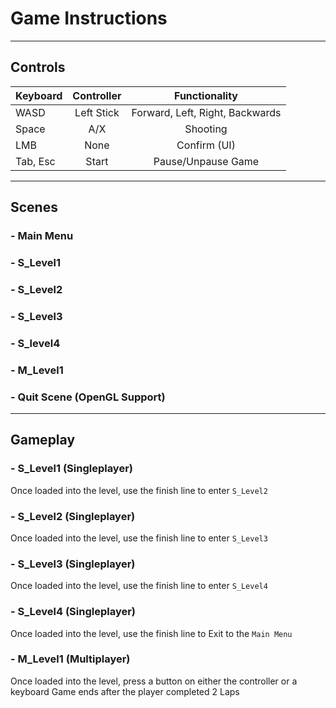 # Game Instructions
---
## Controls
| Keyboard | Controller |          Functionality          |
| :------- | :--------: | :-----------------------------: |
|   WASD   | Left Stick | Forward, Left, Right, Backwards |
|   Space  |    A/X     |            Shooting             |
|   LMB    |    None    |           Confirm (UI)          |
| Tab, Esc |    Start   |        Pause/Unpause Game       |
---
## Scenes
### - Main Menu
### - S_Level1
### - S_Level2
### - S_Level3
### - S_level4
### - M_Level1
### - Quit Scene (OpenGL Support)
---
## Gameplay
### - S_Level1 (Singleplayer)
Once loaded into the level, use the finish line to enter `S_Level2`

### - S_Level2 (Singleplayer)
Once loaded into the level, use the finish line to enter `S_Level3`

### - S_Level3 (Singleplayer)
Once loaded into the level, use the finish line to enter `S_Level4`

### - S_Level4 (Singleplayer)
Once loaded into the level, use the finish line to Exit to the `Main Menu`

### - M_Level1 (Multiplayer)
Once loaded into the level, press a button on either the controller or a keyboard
Game ends after the player completed 2 Laps
